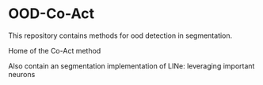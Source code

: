 # OOD-Co-Act
This repository contains methods for ood detection in segmentation.

Home of the Co-Act method

Also contain an segmentation implementation of LINe: leveraging important neurons
